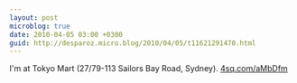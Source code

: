 ```yaml
---
layout: post
microblog: true
date: 2010-04-05 03:00 +0300
guid: http://desparoz.micro.blog/2010/04/05/t11621291470.html
---
```

I'm at Tokyo Mart (27/79-113 Sailors Bay Road, Sydney). [4sq.com/aMbDfm](http://4sq.com/aMbDfm)
